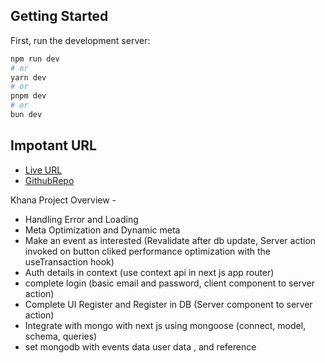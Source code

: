 
## Getting Started

First, run the development server:

```bash
npm run dev
# or
yarn dev
# or
pnpm dev
# or
bun dev
```




## Impotant URL



- [Live URL](https://nextjs.org/docs) 
- [GithubRepo](https://nextjs.org/learn) 


Khana Project Overview - 
- Handling Error and Loading
- Meta Optimization and Dynamic meta 
- Make an event as interested (Revalidate after db update, Server action invoked on button cliked  performance optimization with the useTransaction hook)
- Auth details in context (use context api in next js app router)
- complete login (basic email and password, client component to server action)
- Complete UI Register and Register in DB (Server component to server action)
- Integrate with mongo with next js using mongoose (connect, model, schema, queries)
- set mongodb with events data user data , and reference 
